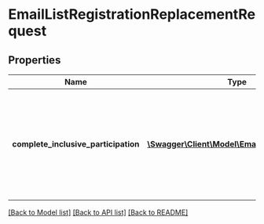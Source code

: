 # EmailListRegistrationReplacementRequest

## Properties
Name | Type | Description | Notes
------------ | ------------- | ------------- | -------------
**complete_inclusive_participation** | [**\Swagger\Client\Model\EmailListRegistration[]**](EmailListRegistration.md) | A complete inclusive list of this customer&#39;s desired participation across all lists.   (A collection of ListEmail objects.) | [optional] 

[[Back to Model list]](../README.md#documentation-for-models) [[Back to API list]](../README.md#documentation-for-api-endpoints) [[Back to README]](../README.md)


